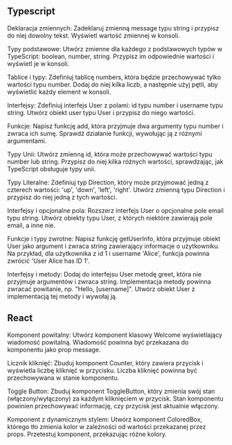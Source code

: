 ## Typescript

Deklaracja zmiennych: Zadeklaruj zmienną message typu string i przypisz do niej dowolny tekst. Wyświetl wartość zmiennej w konsoli.

Typy podstawowe: Utwórz zmienne dla każdego z podstawowych typów w TypeScript: boolean, number, string. Przypisz im odpowiednie wartości i wyświetl je w konsoli.

Tablice i typy: Zdefiniuj tablicę numbers, która będzie przechowywać tylko wartości typu number. Dodaj do niej kilka liczb, a następnie użyj pętli, aby wyświetlić każdy element w konsoli.

Interfejsy: Zdefiniuj interfejs User z polami: id typu number i username typu string. Utwórz obiekt user typu User i przypisz do niego wartości.

Funkcje: Napisz funkcję add, która przyjmuje dwa argumenty typu number i zwraca ich sumę. Sprawdź działanie funkcji, wywołując ją z różnymi argumentami.

Typy Unii: Utwórz zmienną id, która może przechowywać wartości typu number lub string. Przypisz do niej kilka różnych wartości, sprawdzając, jak TypeScript obsługuje typy unii.

Typy Literalne: Zdefiniuj typ Direction, który może przyjmować jedną z czterech wartości: 'up', 'down', 'left', 'right'. Utwórz zmienną typu Direction i przypisz do niej jedną z tych wartości.

Interfejsy i opcjonalne pola: Rozszerz interfejs User o opcjonalne pole email typu string. Utwórz obiekty typu User, z których niektóre zawierają pole email, a inne nie.

Funkcje i typy zwrotne: Napisz funkcję getUserInfo, która przyjmuje obiekt User jako argument i zwraca string zawierający informacje o użytkowniku. Na przykład, dla użytkownika z id 1 i username 'Alice', funkcja powinna zwrócić 'User Alice has ID 1'.

Interfejsy i metody: Dodaj do interfejsu User metodę greet, która nie przyjmuje argumentów i zwraca string. Implementacja metody powinna zwracać powitanie, np. "Hello, [username]". Utwórz obiekt User z implementacją tej metody i wywołaj ją.

## React

Komponent powitalny: Utwórz komponent klasowy Welcome wyświetlający wiadomość powitalną. Wiadomość powinna być przekazana do komponentu jako prop message.

Licznik kliknięć: Zbuduj komponent Counter, który zawiera przycisk i wyświetla liczbę kliknięć w przycisku. Liczba kliknięć powinna być przechowywana w stanie komponentu.

Toggle Button: Zbuduj komponent ToggleButton, który zmienia swój stan (włączony/wyłączony) za każdym kliknięciem w przycisk. Stan komponentu powinien przechowywać informację, czy przycisk jest aktualnie włączony.

Komponent z dynamicznym stylem: Utwórz komponent ColoredBox, którego tło zmienia kolor w zależności od wartości przekazanej przez props. Przetestuj komponent, przekazując różne kolory.